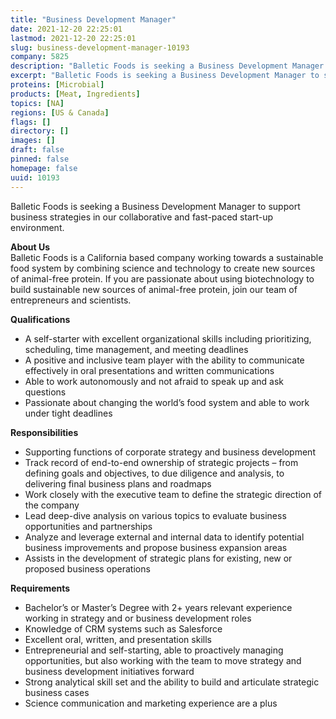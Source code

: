 ```yaml
---
title: "Business Development Manager"
date: 2021-12-20 22:25:01
lastmod: 2021-12-20 22:25:01
slug: business-development-manager-10193
company: 5825
description: "Balletic Foods is seeking a Business Development Manager to support business strategies in our collaborative and fast-paced start-up environment.About UsBalletic Foods is a California based company working towards a sustainable food system by combining science and technology to create new sources of animal-free protein. If you are passionate about using biotechnology to build sustainable new sources of animal-free protein, join our team of entrepreneurs and scientists.Qualifications"
excerpt: "Balletic Foods is seeking a Business Development Manager to support business strategies in our collaborative and fast-paced start-up environment.About UsBalletic Foods is a California based company working towards a sustainable food system by combining science and technology to create new sources of animal-free protein. If you are passionate about using biotechnology to build sustainable new sources of animal-free protein, join our team of entrepreneurs and scientists.Qualifications"
proteins: [Microbial]
products: [Meat, Ingredients]
topics: [NA]
regions: [US & Canada]
flags: []
directory: []
images: []
draft: false
pinned: false
homepage: false
uuid: 10193
---
```

<p>Balletic Foods is seeking a Business Development Manager to support business strategies in our collaborative and fast-paced start-up environment.</p>
<p><strong>About Us</strong><br />
Balletic Foods is a California based company working towards a sustainable food system by combining science and technology to create new sources of animal-free protein. If you are passionate about using biotechnology to build sustainable new sources of animal-free protein, join our team of entrepreneurs and scientists.</p>
<p><strong>Qualifications</strong></p>
<ul>
<li>A self-starter with excellent organizational skills including prioritizing, scheduling, time management, and meeting deadlines</li>
<li>A positive and inclusive team player with the ability to communicate effectively in oral presentations and written communications</li>
<li>Able to work autonomously and not afraid to speak up and ask questions</li>
<li>Passionate about changing the world’s food system and able to work under tight deadlines</li>
</ul>
<p><strong>Responsibilities</strong></p>
<ul>
<li>Supporting functions of corporate strategy and business development</li>
<li>Track record of end-to-end ownership of strategic projects – from defining goals and objectives, to due diligence and analysis, to delivering final business plans and roadmaps</li>
<li>Work closely with the executive team to define the strategic direction of the company</li>
<li>Lead deep-dive analysis on various topics to evaluate business opportunities and partnerships</li>
<li>Analyze and leverage external and internal data to identify potential business improvements and propose business expansion areas</li>
<li>Assists in the development of strategic plans for existing, new or proposed business operations</li>
</ul>
<p><strong>Requirements</strong></p>
<ul>
<li>Bachelor’s or Master’s Degree with 2+ years relevant experience working in strategy and or business development roles</li>
<li>Knowledge of CRM systems such as Salesforce</li>
<li>Excellent oral, written, and presentation skills</li>
<li>Entrepreneurial and self-starting, able to proactively managing opportunities, but also working with the team to move strategy and business development initiatives forward</li>
<li>Strong analytical skill set and the ability to build and articulate strategic business cases</li>
<li>Science communication and marketing experience are a plus </li>
</ul>
